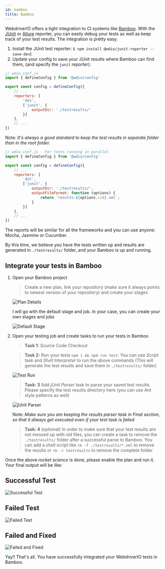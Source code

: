 ```yaml
---
id: bamboo
title: Bamboo
---
```


WebdriverIO offers a tight integration to CI systems like [Bamboo](https://www.atlassian.com/software/bamboo). With the [JUnit](https://webdriver.io/docs/junit-reporter.html) or [Allure](https://webdriver.io/docs/allure-reporter.html) reporter, you can easily debug your tests as well as keep track of your test results. The integration is pretty easy.

1. Install the JUnit test reporter: `$ npm install @wdio/junit-reporter --save-dev`)
1. Update your config to save your JUnit results where Bamboo can find them, (and specify the `junit` reporter):

```js
// wdio.conf.js
import { defineConfig } from '@wdio/config'

export const config = defineConfig({
    // ...
    reporters: [
        'dot',
        ['junit', {
            outputDir: './testresults/'
        }]
    ],
    // ...
})
```
Note: *It's always a good standard to keep the test results in separate folder than in the root folder.*

```js
// wdio.conf.js - For tests running in parallel
import { defineConfig } from '@wdio/config'

export const config = defineConfig({
    // ...
    reporters: [
        'dot',
        ['junit', {
            outputDir: './testresults/',
            outputFileFormat: function (options) {
                return `results-${options.cid}.xml`;
            }
        }]
    ],
    // ...
})
```

The reports will be similar for all the frameworks and you can use anyone: Mocha, Jasmine or Cucumber.

By this time, we believe you have the tests written up and results are generated in ```./testresults/``` folder, and your Bamboo is up and running.

## Integrate your tests in Bamboo

1. Open your Bamboo project
    > Create a new plan, link your repository (make sure it always points to newest version of your repository) and create your stages

    ![Plan Details](/img/bamboo/plancreation.png "Plan Details")

    I will go with the default stage and job. In your case, you can create your own stages and jobs

    ![Default Stage](/img/bamboo/defaultstage.png "Default Stage")
2. Open your testing job and create tasks to run your tests in Bamboo
    >**Task 1:** Source Code Checkout

    >**Task 2:** Run your tests ```npm i && npm run test```. You can use *Script* task and *Shell Interpreter* to run the above commands (This will generate the test results and save them in ```./testresults/``` folder)

    ![Test Run](/img/bamboo/testrun.png "Test Run")

    >**Task: 3** Add *jUnit Parser* task to parse your saved test results. Please specify the test results directory here (you can use Ant style patterns as well)

    ![jUnit Parser](/img/bamboo/junitparser.png "jUnit Parser")

    Note: *Make sure you are keeping the results parser task in *Final* section, so that it always get executed even if your test task is failed*

    >**Task: 4** (optional) In order to make sure that your test results are not messed up with old files, you can create a task to remove the ```./testresults/``` folder after a successful parse to Bamboo. You can add a shell script like ```rm -f ./testresults/*.xml``` to remove the results or ```rm -r testresults``` to remove the complete folder

Once the above *rocket science* is done, please enable the plan and run it. Your final output will be like:

## Successful Test

![Successful Test](/img/bamboo/successfulltest.png "Successful Test")

## Failed Test

![Failed Test](/img/bamboo/failedtest.png "Failed Test")

## Failed and Fixed

![Failed and Fixed](/img/bamboo/failedandfixed.png "Failed and Fixed")

Yay!! That's all. You have successfully integrated your WebdriverIO tests in Bamboo.
